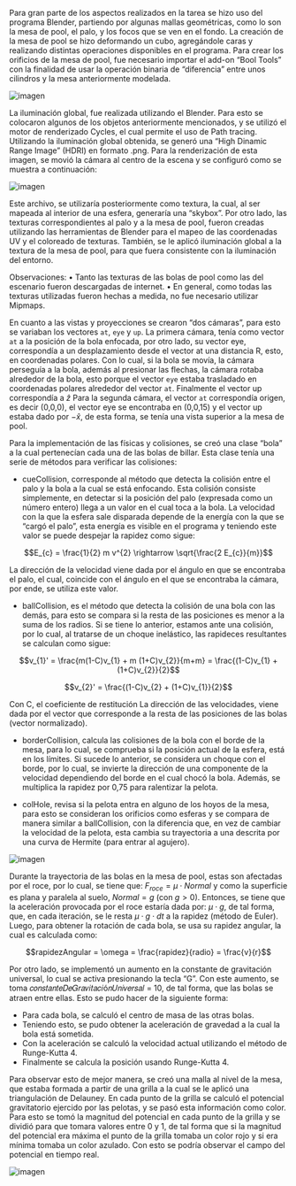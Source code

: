 Para gran parte de los aspectos realizados en la tarea se hizo uso del programa Blender, partiendo por algunas mallas geométricas, como lo son la mesa de pool,
el palo, y los focos que se ven en el fondo. La creación de la mesa de pool se hizo deformando un cubo, agregándole caras y realizando distintas operaciones disponibles
en el programa. Para crear los orificios de la mesa de pool, fue necesario importar el add-on “Bool Tools” con la finalidad de usar la operación binaria de “diferencia” entre unos cilindros y la mesa anteriormente modelada.

![imagen](https://user-images.githubusercontent.com/80856926/194471735-70e9bbaa-20fb-4794-9d19-72a77d172f97.png)


La iluminación global, fue realizada utilizando el Blender. Para esto se colocaron algunos de los objetos anteriormente mencionados, y se utilizó el motor de renderizado
Cycles, el cual permite el uso de Path tracing. Utilizando la iluminación global obtenida, se generó una “High Dinamic Range Image” (HDRI) en formato .png. 
Para la renderización de esta imagen, se movió la cámara al centro de la escena y se configuró como se muestra a continuación:

![imagen](https://user-images.githubusercontent.com/80856926/194471699-aa0fff0a-5be4-4e7e-8fa0-a07bde501657.png)


Este archivo, se utilizaría posteriormente como textura, la cual, al ser mapeada al interior de una esfera, generaría una “skybox”. Por otro lado, las texturas
correspondientes al palo y a la mesa de pool, fueron creadas utilizando las herramientas de Blender para el mapeo de las coordenadas UV y el coloreado de texturas.
También, se le aplicó iluminación global a la textura de la mesa de pool, para que fuera consistente con la iluminación del entorno.

Observaciones:
• Tanto las texturas de las bolas de pool como las del escenario fueron descargadas de internet.
• En general, como todas las texturas utilizadas fueron hechas a medida, no fue necesario utilizar Mipmaps.

En cuanto a las vistas y proyecciones se crearon “dos cámaras”, para esto se variaban los vectores `at`, `eye` y `up`. La primera cámara, tenía como vector `at` a
la posición de la bola enfocada, por otro lado, su vector eye, correspondía a un desplazamiento desde el vector at una distancia R, esto, en coordenadas polares.
Con lo cual, si la bola se movía, la cámara perseguía a la bola, además al presionar las flechas, la cámara rotaba alrededor de la bola, esto porque el vector `eye`
estaba trasladado en coordenadas polares alrededor del vector `at`. Finalmente el vector up correspondía a $\hat{z}$ Para la segunda cámara, el vector `at` correspondía
origen, es decir (0,0,0), el vector eye se encontraba en (0,0,15) y el vector up estaba dado por $-\hat{x}$, de esta forma, se tenía una vista superior a la mesa de pool.


Para la implementación de las físicas y colisiones, se creó una clase “bola” a la cual pertenecían cada una de las bolas de billar. Esta clase tenía una serie de métodos
para verificar las colisiones:

* cueCollision, corresponde al método que detecta la colisión entre el palo y la bola a la cual se está 
enfocando. Esta colisión consiste simplemente, en detectar si la posición del palo (expresada 
como un número entero) llega a un valor en el cual toca a la bola. La velocidad con la que la esfera 
sale disparada depende de la energía con la que se “cargó el palo”, esta energía es visible en el 
programa y teniendo este valor se puede despejar la rapidez como sigue:

$$E_{c} = \frac{1}{2} m v^{2} \rightarrow \sqrt{\frac{2 E_{c}}{m}}$$

La dirección de la velocidad viene dada por el ángulo en que se encontraba el palo, el cual, 
coincide con el ángulo en el que se encontraba la cámara, por ende, se utiliza este valor.


* ballCollision, es el método que detecta la colisión de una bola con las demás, para esto se compara 
si la resta de las posiciones es menor a la suma de los radios. Si se tiene lo anterior, estamos ante 
una colisión, por lo cual, al tratarse de un choque inelástico, las rapideces resultantes se calculan 
como sigue:

$$v_{1}' = \frac{m(1-C)v_{1} + m (1+C)v_{2}}{m+m} = \frac{(1-C)v_{1} + (1+C)v_{2}}{2}$$

$$v_{2}' = \frac{(1-C)v_{2} + (1+C)v_{1}}{2}$$

Con C, el coeficiente de restitución
La dirección de las velocidades, viene dada por el vector que corresponde a la resta de las 
posiciones de las bolas (vector normalizado). 

* borderCollision, calcula las colisiones de la bola con el borde de la mesa, para lo cual, se 
comprueba si la posición actual de la esfera, está en los límites. Si sucede lo anterior, se considera 
un choque con el borde, por lo cual, se invierte la dirección de una componente de la velocidad 
dependiendo del borde en el cual chocó la bola. Además, se multiplica la rapidez por 0,75 para 
ralentizar la pelota.

* colHole, revisa si la pelota entra en alguno de los hoyos de la mesa, para 
esto se consideran los orificios como esferas y se compara de manera 
similar a ballCollision, con la diferencia que, en vez de cambiar la velocidad 
de la pelota, esta cambia su trayectoria a una descrita por una curva de 
Hermite (para entrar al agujero).

![imagen](https://user-images.githubusercontent.com/80856926/194471761-1abf52cf-01fe-4d5a-b32a-84bfa69032c3.png)


Durante la trayectoria de las bolas en la mesa de pool, estas son afectadas por el roce, por lo cual, se tiene 
que: $F_{roce} = \mu \cdot Normal$ y como la superficie es plana y paralela al suelo, $Normal = g$ (con $g>0$). 
Entonces, se tiene que la aceleración provocada por el roce estaría dada por: $\mu \cdot g$, de tal forma, que, en 
cada iteración, se le resta $\mu \cdot g \cdot dt$ a la rapidez (método de Euler).
Luego, para obtener la rotación de cada bola, se usa su rapidez angular, la cual es calculada como:

$$rapidezAngular = \omega = \frac{rapidez}{radio} = \frac{v}{r}$$

Por otro lado, se implementó un aumento en la constante de gravitación universal, lo cual se activa 
presionando la tecla “G”. Con este aumento, se toma 𝑐𝑜𝑛𝑠𝑡𝑎𝑛𝑡𝑒𝐷𝑒𝐺𝑟𝑎𝑣𝑖𝑡𝑎𝑐𝑖ó𝑛𝑈𝑛𝑖𝑣𝑒𝑟𝑠𝑎𝑙 = 10, de tal 
forma, que las bolas se atraen entre ellas. Esto se pudo hacer de la siguiente forma:
- Para cada bola, se calculó el centro de masa de las otras bolas.
- Teniendo esto, se pudo obtener la aceleración de gravedad a la cual la bola está sometida.
- Con la aceleración se calculó la velocidad actual utilizando el método de Runge-Kutta 4.
- Finalmente se calcula la posición usando Runge-Kutta 4.

Para observar esto de mejor manera, se creó una malla al nivel de la mesa, que estaba formada a partir 
de una grilla a la cual se le aplicó una triangulación de Delauney. En cada punto de la grilla se calculó el 
potencial gravitatorio ejercido por las pelotas, y se pasó esta información como color. Para esto se tomó 
la magnitud del potencial en cada punto de la grilla y se dividió para que tomara valores entre 0 y 1, de 
tal forma que si la magnitud del potencial era máxima el punto de la grilla tomaba un color rojo y si era 
mínima tomaba un color azulado. Con esto se podría observar el campo del potencial en tiempo real.


![imagen](https://user-images.githubusercontent.com/80856926/194471910-fc17fa1b-05b8-418e-8911-71926e491209.png)


